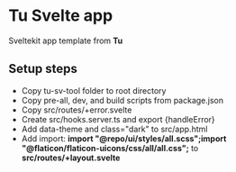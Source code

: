 # Tu Svelte app

Sveltekit app template from **Tu**

## Setup steps

- Copy tu-sv-tool folder to root directory
- Copy pre-all, dev, and build scripts from package.json
- Copy src/routes/+error.svelte
- Create src/hooks.server.ts and export {handleError}
- Add data-theme and class="dark" to src/app.html
- Add import: **import "@repo/ui/styles/all.scss";import "@flaticon/flaticon-uicons/css/all/all.css";** to **src/routes/+layout.svelte**